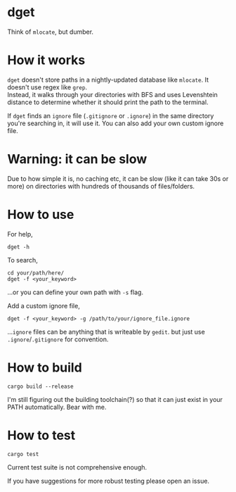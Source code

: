 # dget
Think of `mlocate`, but dumber.
# How it works
`dget` doesn't store paths in a nightly-updated database like `mlocate`. It doesn't use regex like `grep`.  
Instead, it walks through your directories with BFS and uses Levenshtein distance to determine whether it should print the path to the terminal.

If `dget` finds an `ignore` file (`.gitignore` or `.ignore`) in the same directory you're searching in, it will use it. You can also add your own custom ignore file.
# Warning: it can be slow
Due to how simple it is, no caching etc, it can be slow (like it can take 30s or more) on directories with hundreds of thousands of files/folders.
# How to use
For help,
```
dget -h
```
To search,
```
cd your/path/here/
dget -f <your_keyword>
```
...or you can define your own path with `-s` flag.  

Add a custom ignore file,
```
dget -f <your_keyword> -g /path/to/your/ignore_file.ignore
```
...`ignore` files can be anything that is writeable by `gedit`. but just use `.ignore`/`.gitignore` for convention.

# How to build
```
cargo build --release
```
I'm still figuring out the building toolchain(?) so that it can just exist in your PATH automatically. Bear with me.
# How to test
```
cargo test
```
Current test suite is not comprehensive enough.  

If you have suggestions for more robust testing please open an issue.

